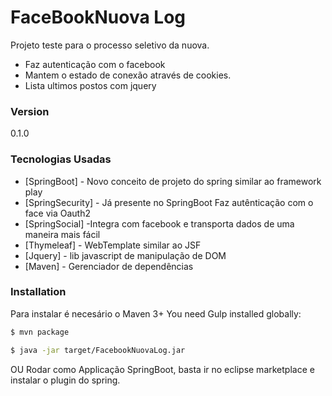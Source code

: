 # FaceBookNuova Log

Projeto teste para o processo seletivo da nuova.
  - Faz autenticação com o facebook
  - Mantem o estado de conexão através de cookies.
  - Lista ultimos postos com jquery
### Version
0.1.0

### Tecnologias Usadas
* [SpringBoot] - Novo conceito de projeto do spring similar ao framework play
* [SpringSecurity] - Já presente no SpringBoot Faz autênticação com o face via Oauth2
* [SpringSocial] -Integra com facebook e transporta dados de uma maneira mais fácil
* [Thymeleaf] - WebTemplate similar ao JSF
* [Jquery] - lib javascript de manipulação de DOM
*  [Maven] - Gerenciador de dependências

### Installation

Para instalar é necesário o Maven 3+
You need Gulp installed globally:

```sh
$ mvn package
```

```sh
$ java -jar target/FacebookNuovaLog.jar
```

OU
Rodar como Applicação SpringBoot, basta ir no eclipse marketplace e instalar o plugin do spring.

